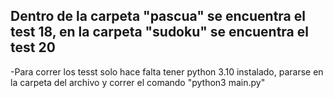 ## Dentro de la carpeta "pascua" se encuentra el test 18, en la carpeta "sudoku" se encuentra el test 20

-Para correr los tesst solo hace falta tener python 3.10 instalado, pararse en la carpeta del archivo y correr el comando "python3 main.py"
